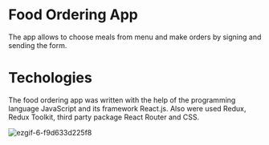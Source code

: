 # Food Ordering App

The app allows to choose meals from menu and make orders by signing and sending the form.

# Techologies

The food ordering app was written with the help of the programming language JavaScript and its framework React.js. Also were used Redux, Redux Toolkit, third party package React Router and CSS.


![ezgif-6-f9d633d225f8](https://user-images.githubusercontent.com/54071679/132982883-95040b20-678f-4cd9-8f08-7f85ba2d590b.gif)
